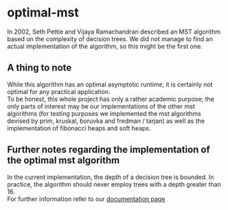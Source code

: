 # optimal-mst

In 2002, Seth Pettie and Vijaya Ramachandran described an MST algorithm based
on the complexity of decision trees. We did not manage to find an actual
implementation of the algorithm, so this might be the first one.

## A thing to note

While this algorithm has an optimal asymptotic runtime, it is certainly not optimal for any practical application.  
To be honest, this whole project has only a rather academic purpose; the only parts of interest may be our implementations of the other mst algorithms (for testing purposes we implemented the mst algorithms devised by prim, kruskal, boruvka and fredman / tarjan) as well as the implementation of fibonacci heaps and soft heaps.

## Further notes regarding the implementation of the optimal mst algorithm

In the current implementation, the depth of a decision tree is bounded.
In practice, the algorithm should never employ trees with a depth greater than 16.  
For further information refer to our <a href="https://lazyguyy.github.io/optimal-mst/">documentation page</a>
